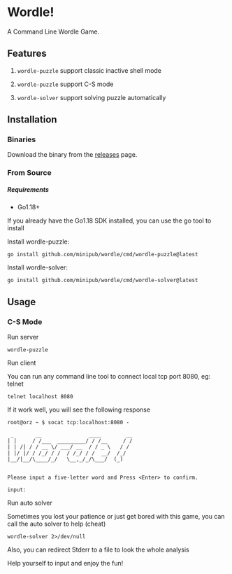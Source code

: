 # Wordle!

A Command Line Wordle Game.

## Features

1. `wordle-puzzle` support classic inactive shell mode

2. `wordle-puzzle` support C-S mode

3. `wordle-solver` support solving puzzle automatically

## Installation

### Binaries

Download the binary from the [releases](https://github.com/minipub/wordle/releases) page.

### From Source

##### Requirements

* Go1.18+

If you already have the Go1.18 SDK installed, you can use the go tool to install

Install wordle-puzzle:

```
go install github.com/minipub/wordle/cmd/wordle-puzzle@latest
```

Install wordle-solver:

```
go install github.com/minipub/wordle/cmd/wordle-solver@latest
```

## Usage

### C-S Mode

Run server

```
wordle-puzzle
```

Run client

You can run any command line tool to connect local tcp port 8080, eg: telnet

```
telnet localhost 8080
```

If it work well, you will see the following response

```
root@orz ~ $ socat tcp:localhost:8080 -

 _       __               ____        __
| |     / /___  _________/ / /__     / /
| | /| / / __ \/ ___/ __  / / _ \   / /
| |/ |/ / /_/ / /  / /_/ / /  __/  /_/
|__/|__/\____/_/   \__,_/_/\___/  (_)


Please input a five-letter word and Press <Enter> to confirm.

input:

```

Run auto solver

Sometimes you lost your patience or just get bored with this game, you can call the auto solver to help (cheat)

```
wordle-solver 2>/dev/null
```

Also, you can redirect Stderr to a file to look the whole analysis

Help yourself to input and enjoy the fun!
